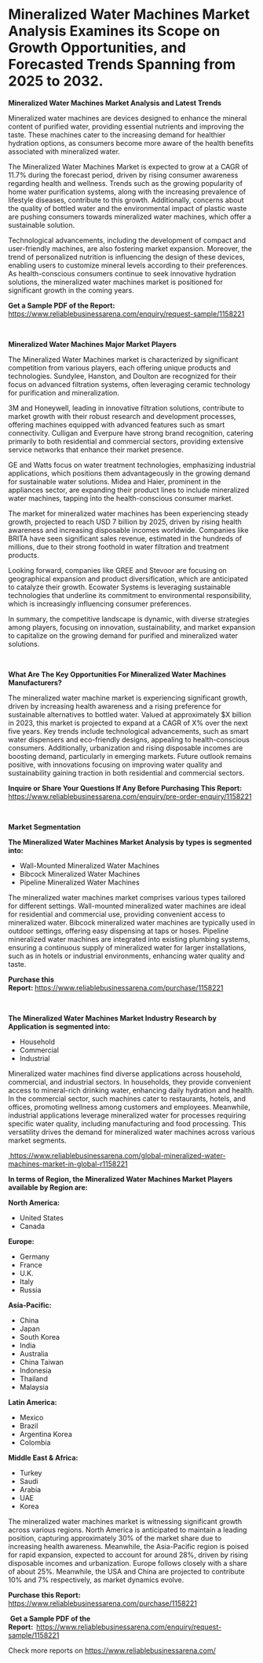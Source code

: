 <p><h1>Mineralized Water Machines Market Analysis Examines its Scope on Growth Opportunities, and Forecasted Trends Spanning from 2025 to 2032.</h1></p><p><strong>Mineralized Water Machines Market Analysis and Latest Trends</strong></p>
<p><p>Mineralized water machines are devices designed to enhance the mineral content of purified water, providing essential nutrients and improving the taste. These machines cater to the increasing demand for healthier hydration options, as consumers become more aware of the health benefits associated with mineralized water.</p><p>The Mineralized Water Machines Market is expected to grow at a CAGR of 11.7% during the forecast period, driven by rising consumer awareness regarding health and wellness. Trends such as the growing popularity of home water purification systems, along with the increasing prevalence of lifestyle diseases, contribute to this growth. Additionally, concerns about the quality of bottled water and the environmental impact of plastic waste are pushing consumers towards mineralized water machines, which offer a sustainable solution.</p><p>Technological advancements, including the development of compact and user-friendly machines, are also fostering market expansion. Moreover, the trend of personalized nutrition is influencing the design of these devices, enabling users to customize mineral levels according to their preferences. As health-conscious consumers continue to seek innovative hydration solutions, the mineralized water machines market is positioned for significant growth in the coming years.</p></p>
<p><strong>Get a Sample PDF of the Report:&nbsp;</strong> <a href="https://www.reliablebusinessarena.com/enquiry/request-sample/1158221?utm_campaign=2141&utm_medium=2&utm_source=Github&utm_content=ia&utm_term=24022025&utm_id=mineralized-water-machines">https://www.reliablebusinessarena.com/enquiry/request-sample/1158221</a></p>
<p>&nbsp;</p>
<p><strong>Mineralized Water Machines Major Market Players</strong></p>
<p><p>The Mineralized Water Machines market is characterized by significant competition from various players, each offering unique products and technologies. Sundylee, Hanston, and Doulton are recognized for their focus on advanced filtration systems, often leveraging ceramic technology for purification and mineralization. </p><p>3M and Honeywell, leading in innovative filtration solutions, contribute to market growth with their robust research and development processes, offering machines equipped with advanced features such as smart connectivity. Culligan and Everpure have strong brand recognition, catering primarily to both residential and commercial sectors, providing extensive service networks that enhance their market presence.</p><p>GE and Watts focus on water treatment technologies, emphasizing industrial applications, which positions them advantageously in the growing demand for sustainable water solutions. Midea and Haier, prominent in the appliances sector, are expanding their product lines to include mineralized water machines, tapping into the health-conscious consumer market.</p><p>The market for mineralized water machines has been experiencing steady growth, projected to reach USD 7 billion by 2025, driven by rising health awareness and increasing disposable incomes worldwide. Companies like BRITA have seen significant sales revenue, estimated in the hundreds of millions, due to their strong foothold in water filtration and treatment products.</p><p>Looking forward, companies like GREE and Stevoor are focusing on geographical expansion and product diversification, which are anticipated to catalyze their growth. Ecowater Systems is leveraging sustainable technologies that underline its commitment to environmental responsibility, which is increasingly influencing consumer preferences.</p><p>In summary, the competitive landscape is dynamic, with diverse strategies among players, focusing on innovation, sustainability, and market expansion to capitalize on the growing demand for purified and mineralized water solutions.</p></p>
<p>&nbsp;</p>
<p><strong>What Are The Key Opportunities For Mineralized Water Machines Manufacturers?</strong></p>
<p><p>The mineralized water machine market is experiencing significant growth, driven by increasing health awareness and a rising preference for sustainable alternatives to bottled water. Valued at approximately $X billion in 2023, this market is projected to expand at a CAGR of X% over the next five years. Key trends include technological advancements, such as smart water dispensers and eco-friendly designs, appealing to health-conscious consumers. Additionally, urbanization and rising disposable incomes are boosting demand, particularly in emerging markets. Future outlook remains positive, with innovations focusing on improving water quality and sustainability gaining traction in both residential and commercial sectors.</p></p>
<p><strong>Inquire or Share Your Questions If Any Before Purchasing This Report:</strong> <a href="https://www.reliablebusinessarena.com/enquiry/pre-order-enquiry/1158221?utm_campaign=2141&utm_medium=2&utm_source=Github&utm_content=ia&utm_term=24022025&utm_id=mineralized-water-machines">https://www.reliablebusinessarena.com/enquiry/pre-order-enquiry/1158221</a></p>
<p>&nbsp;</p>
<p><strong>Market Segmentation</strong></p>
<p><strong>The Mineralized Water Machines Market Analysis by types is segmented into:</strong></p>
<p><ul><li>Wall-Mounted Mineralized Water Machines</li><li>Bibcock Mineralized Water Machines</li><li>Pipeline Mineralized Water Machines</li></ul></p>
<p><p>The mineralized water machines market comprises various types tailored for different settings. Wall-mounted mineralized water machines are ideal for residential and commercial use, providing convenient access to mineralized water. Bibcock mineralized water machines are typically used in outdoor settings, offering easy dispensing at taps or hoses. Pipeline mineralized water machines are integrated into existing plumbing systems, ensuring a continuous supply of mineralized water for larger installations, such as in hotels or industrial environments, enhancing water quality and taste.</p></p>
<p><strong>Purchase this Report:&nbsp;</strong><a href="https://www.reliablebusinessarena.com/purchase/1158221?utm_campaign=2141&utm_medium=2&utm_source=Github&utm_content=ia&utm_term=24022025&utm_id=mineralized-water-machines">https://www.reliablebusinessarena.com/purchase/1158221</a></p>
<p>&nbsp;</p>
<p><strong>The Mineralized Water Machines Market Industry Research by Application is segmented into:</strong></p>
<p><ul><li>Household</li><li>Commercial</li><li>Industrial</li></ul></p>
<p><p>Mineralized water machines find diverse applications across household, commercial, and industrial sectors. In households, they provide convenient access to mineral-rich drinking water, enhancing daily hydration and health. In the commercial sector, such machines cater to restaurants, hotels, and offices, promoting wellness among customers and employees. Meanwhile, industrial applications leverage mineralized water for processes requiring specific water quality, including manufacturing and food processing. This versatility drives the demand for mineralized water machines across various market segments.</p></p>
<p><a href="https://www.reliablebusinessarena.com/global-mineralized-water-machines-market-in-global-r1158221?utm_campaign=2141&utm_medium=2&utm_source=Github&utm_content=ia&utm_term=24022025&utm_id=mineralized-water-machines">&nbsp;https://www.reliablebusinessarena.com/global-mineralized-water-machines-market-in-global-r1158221</a></p>
<p><strong>In terms of Region, the Mineralized Water Machines Market Players available by Region are:</strong></p>
<p>
    <p> <strong> North America: </strong>
        <ul>
            <li>United States</li>
            <li>Canada</li>
        </ul>
        </p> 
    <p> <strong> Europe: </strong>
        <ul>
            <li>Germany</li>
            <li>France</li>
            <li>U.K.</li>
            <li>Italy</li>
            <li>Russia</li>
        </ul>
        </p> 
    <p> <strong> Asia-Pacific: </strong>
        <ul>
            <li>China</li>
            <li>Japan</li>
            <li>South Korea</li>
            <li>India</li>
            <li>Australia</li>
            <li>China Taiwan</li>
            <li>Indonesia</li>
            <li>Thailand</li>
            <li>Malaysia</li>
        </ul>
        </p> 
    <p> <strong> Latin America: </strong>
        <ul>
            <li>Mexico</li>
            <li>Brazil</li>
            <li>Argentina Korea</li>
            <li>Colombia</li>
        </ul>
        </p> 
    <p> <strong> Middle East & Africa: </strong>
        <ul>
            <li>Turkey</li>
            <li>Saudi</li>
            <li>Arabia</li>
            <li>UAE</li>
            <li>Korea</li>
        </ul>
    </p>
    </p>
<p><p>The mineralized water machines market is witnessing significant growth across various regions. North America is anticipated to maintain a leading position, capturing approximately 30% of the market share due to increasing health awareness. Meanwhile, the Asia-Pacific region is poised for rapid expansion, expected to account for around 28%, driven by rising disposable incomes and urbanization. Europe follows closely with a share of about 25%. Meanwhile, the USA and China are projected to contribute 10% and 7% respectively, as market dynamics evolve.</p></p>
<p><strong>Purchase this Report: </strong><a href="https://www.reliablebusinessarena.com/purchase/1158221?utm_campaign=2141&utm_medium=2&utm_source=Github&utm_content=ia&utm_term=24022025&utm_id=mineralized-water-machines">https://www.reliablebusinessarena.com/purchase/1158221</a></p>
<p>&nbsp;<strong>Get a Sample PDF of the Report:&nbsp;&nbsp;</strong><a href="https://www.reliablebusinessarena.com/enquiry/request-sample/1158221?utm_campaign=2141&utm_medium=2&utm_source=Github&utm_content=ia&utm_term=24022025&utm_id=mineralized-water-machines">https://www.reliablebusinessarena.com/enquiry/request-sample/1158221</a></p>
<p><strong></strong></p>
<p>Check more reports on <a href="https://www.reliablebusinessarena.com/?utm_campaign=2141&utm_medium=2&utm_source=Github&utm_content=ia&utm_term=24022025&utm_id=mineralized-water-machines">https://www.reliablebusinessarena.com/</a></p>